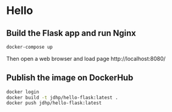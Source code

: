 # Hello

## Build the Flask app and run Nginx

```sh
docker-compose up
```

Then open a web browser and load page http://localhost:8080/

## Publish the image on DockerHub

```sh
docker login
docker build -t jdhp/hello-flask:latest .
docker push jdhp/hello-flask:latest
```